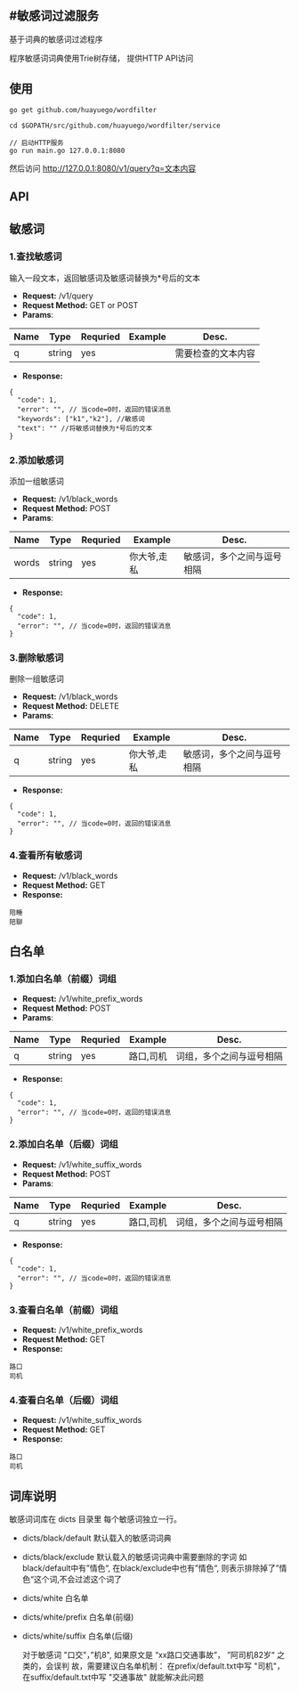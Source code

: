 #敏感词过滤服务
---

基于词典的敏感词过滤程序

程序敏感词词典使用Trie树存储， 提供HTTP API访问

## 使用

```
go get github.com/huayuego/wordfilter

cd $GOPATH/src/github.com/huayuego/wordfilter/service

// 启动HTTP服务
go run main.go 127.0.0.1:8080
```

然后访问 http://127.0.0.1:8080/v1/query?q=文本内容

## API

## 敏感词

### 1.查找敏感词
输入一段文本，返回敏感词及敏感词替换为*号后的文本

* **Request:**  /v1/query
* **Request Method:** GET or POST 
* **Params**:

| Name | Type | Requried | Example | Desc. |
| ---- | ---- | -------- | ------- | ----- |
| q | string | yes | | 需要检查的文本内容 |

*  **Response:**
```
{
  "code": 1,
  "error": "", // 当code=0时，返回的错误消息
  "keywords": ["k1","k2"], //敏感词
  "text": "" //将敏感词替换为*号后的文本
}
```

### 2.添加敏感词

添加一组敏感词

* **Request:**  /v1/black_words 
* **Request Method:** POST 
* **Params**:

| Name | Type | Requried | Example | Desc. |
| ---- | ---- | -------- | ------- | ----- |
| words    | string | yes  | 你大爷,走私 | 敏感词，多个之间与逗号相隔 |

*  **Response:**
```
{
  "code": 1,
  "error": "", // 当code=0时，返回的错误消息
}
```

### 3.删除敏感词

删除一组敏感词

* **Request:**  /v1/black_words 
* **Request Method:** DELETE 
* **Params**:

| Name | Type | Requried | Example | Desc. |
| ---- | ---- | -------- | ------- | ----- |
| q    | string | yes  | 你大爷,走私 | 敏感词，多个之间与逗号相隔 |

*  **Response:**
```
{
  "code": 1,
  "error": "", // 当code=0时，返回的错误消息
}
```

### 4.查看所有敏感词

* **Request:**  /v1/black_words 
* **Request Method:** GET
* **Response:**
```
陪睡
陪聊
```

## 白名单

### 1.添加白名单（前缀）词组

* **Request:**  /v1/white_prefix_words
* **Request Method:** POST 
* **Params**:

| Name | Type | Requried | Example | Desc. |
| ---- | ---- | -------- | ------- | ----- |
| q    | string | yes  | 路口,司机 | 词组，多个之间与逗号相隔 |

*  **Response:**
```
{
  "code": 1,
  "error": "", // 当code=0时，返回的错误消息
}
```

### 2.添加白名单（后缀）词组

* **Request:**  /v1/white_suffix_words 
* **Request Method:** POST 
* **Params**:

| Name | Type | Requried | Example | Desc. |
| ---- | ---- | -------- | ------- | ----- |
| q    | string | yes  | 路口,司机 | 词组，多个之间与逗号相隔 |

*  **Response:**
```
{
  "code": 1,
  "error": "", // 当code=0时，返回的错误消息
}
```

### 3.查看白名单（前缀）词组

* **Request:**  /v1/white_prefix_words 
* **Request Method:** GET
* **Response:**
```
路口
司机
```

### 4.查看白名单（后缀）词组

* **Request:**  /v1/white_suffix_words 
* **Request Method:** GET
* **Response:**
```
路口
司机
```

## 词库说明
敏感词词库在 dicts 目录里
每个敏感词独立一行。

- dicts/black/default 默认载入的敏感词词典

- dicts/black/exclude 默认载入的敏感词词典中需要删除的字词
  如black/default中有”情色“, 在black/exclude中也有”情色“, 则表示排除掉了”情色“这个词,不会过滤这个词了

- dicts/white 白名单
- dicts/white/prefix 白名单(前缀)
- dicts/white/suffix 白名单(后缀)

  对于敏感词 "口交"，”机8", 如果原文是 “xx路口交通事故”， ”阿司机82岁“ 之类的，会误判
  故，需要建议白名单机制：
  在prefix/default.txt中写  "司机"，
  在suffix/default.txt中写  "交通事故"
  就能解决此问题

